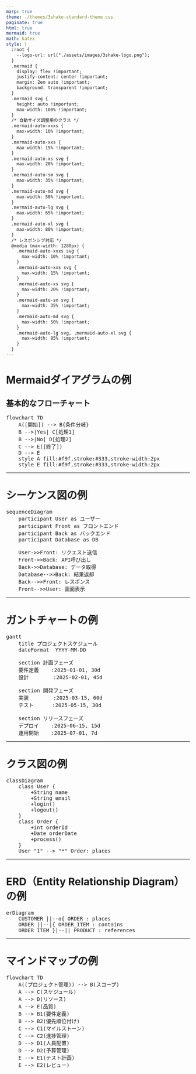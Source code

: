 ```yaml
---
marp: true
theme: ./themes/3shake-standard-theme.css
paginate: true
html: true
mermaid: true
math: katex
style: |
  :root {
    --logo-url: url("./assets/images/3shake-logo.png");
  }
  .mermaid {
    display: flex !important;
    justify-content: center !important;
    margin: 2em auto !important;
    background: transparent !important;
  }
  .mermaid svg {
    height: auto !important;
    max-width: 100% !important;
  }
  /* 自動サイズ調整用のクラス */
  .mermaid-auto-xxxs {
    max-width: 10% !important;
  }
  .mermaid-auto-xxs {
    max-width: 15% !important;
  }
  .mermaid-auto-xs svg {
    max-width: 20% !important;
  }
  .mermaid-auto-sm svg {
    max-width: 35% !important;
  }
  .mermaid-auto-md svg {
    max-width: 50% !important;
  }
  .mermaid-auto-lg svg {
    max-width: 65% !important;
  }
  .mermaid-auto-xl svg {
    max-width: 80% !important;
  }
  /* レスポンシブ対応 */
  @media (max-width: 1280px) {
    .mermaid-auto-xxxs svg {
      max-width: 10% !important;
    }
    .mermaid-auto-xxs svg {
      max-width: 15% !important;
    }
    .mermaid-auto-xs svg {
      max-width: 20% !important;
    }
    .mermaid-auto-sm svg {
      max-width: 35% !important;
    }
    .mermaid-auto-md svg {
      max-width: 50% !important;
    }
    .mermaid-auto-lg svg, .mermaid-auto-xl svg {
      max-width: 85% !important;
    }
  }
---
```


# Mermaidダイアグラムの例

## 基本的なフローチャート
<pre class="mermaid mermaid-auto-xs">
flowchart TD
    A([開始]) --> B{条件分岐}
    B -->|Yes| C[処理1]
    B -->|No| D[処理2]
    C --> E([終了])
    D --> E
    style A fill:#f9f,stroke:#333,stroke-width:2px
    style E fill:#f9f,stroke:#333,stroke-width:2px
</pre>

---

# シーケンス図の例

<pre class="mermaid mermaid-auto-s">
sequenceDiagram
    participant User as ユーザー
    participant Front as フロントエンド
    participant Back as バックエンド
    participant Database as DB

    User->>Front: リクエスト送信
    Front->>Back: API呼び出し
    Back->>Database: データ取得
    Database-->>Back: 結果返却
    Back-->>Front: レスポンス
    Front-->>User: 画面表示
</pre>

---

# ガントチャートの例

<pre class="mermaid">
gantt
    title プロジェクトスケジュール
    dateFormat  YYYY-MM-DD
    
    section 計画フェーズ
    要件定義    :2025-01-01, 30d
    設計        :2025-02-01, 45d
    
    section 開発フェーズ
    実装        :2025-03-15, 60d
    テスト      :2025-05-15, 30d
    
    section リリースフェーズ
    デプロイ    :2025-06-15, 15d
    運用開始    :2025-07-01, 7d
</pre>

---

# クラス図の例

<pre class="mermaid mermaid-auto-xxs">
classDiagram
    class User {
        +String name
        +String email
        +login()
        +logout()
    }
    class Order {
        +int orderId
        +Date orderDate
        +process()
    }
    User "1" --> "*" Order: places
</pre>

---

# ERD（Entity Relationship Diagram）の例

<pre class="mermaid mermaid-auto-xxs">
erDiagram
    CUSTOMER ||--o{ ORDER : places
    ORDER ||--|{ ORDER_ITEM : contains
    ORDER_ITEM }|--|| PRODUCT : references
</pre>

---

# マインドマップの例

<pre class="mermaid">
flowchart TD
    A((プロジェクト管理)) --> B(スコープ)
    A --> C(スケジュール)
    A --> D(リソース)
    A --> E(品質)
    B --> B1(要件定義)
    B --> B2(優先順位付け)
    C --> C1(マイルストーン)
    C --> C2(進捗管理)
    D --> D1(人員配置)
    D --> D2(予算管理)
    E --> E1(テスト計画)
    E --> E2(レビュー)
</pre>

<script type="module">
import mermaid from 'https://cdn.jsdelivr.net/npm/mermaid@11.4.1/dist/mermaid.esm.min.mjs';

// 初期化
mermaid.initialize({ 
  startOnLoad: true,
  theme: 'default',
  fontSize: 16
});

// ダイアグラムのサイズを自動調整する関数
function autoSizeMermaidDiagrams() {
  // すべてのMermaidダイアグラムを取得
  const diagrams = document.querySelectorAll('.mermaid');
  
  diagrams.forEach(diagram => {
    // SVG要素が生成されるまで待機
    const observer = new MutationObserver((mutations, obs) => {
      const svg = diagram.querySelector('svg');
      if (svg) {
        // 監視を停止
        obs.disconnect();
        
        // ダイアグラムの種類を判定
        let diagramType = '';
        let sizeClass = '';
        
        // ダイアグラムのテキストコンテンツを取得
        const content = diagram.textContent.toLowerCase();
        
        // ダイアグラムの種類と複雑さに基づいてサイズクラスを決定
        if (content.includes('flowchart') || content.includes('graph')) {
          // ノード数に基づいてサイズを決定
          const nodeCount = (content.match(/\[|\]|\(|\)|\{|\}/g) || []).length;
          if (nodeCount < 10) {
            sizeClass = 'mermaid-auto-xs';
          } else if (nodeCount < 20) {
            sizeClass = 'mermaid-auto-sm';
          } else {
            sizeClass = 'mermaid-auto-md';
          }
        } else if (content.includes('sequencediagram')) {
          // 参加者の数に基づいてサイズを決定
          const participantCount = (content.match(/participant/g) || []).length;
          sizeClass = participantCount <= 3 ? 'mermaid-auto-md' : 'mermaid-auto-lg';
        } else if (content.includes('gantt')) {
          // セクション数に基づいてサイズを決定
          const sectionCount = (content.match(/section/g) || []).length;
          sizeClass = sectionCount <= 2 ? 'mermaid-auto-lg' : 'mermaid-auto-xl';
        } else if (content.includes('classDiagram')) {
          // クラス数に基づいてサイズを決定
          const classCount = (content.match(/class /g) || []).length;
          sizeClass = classCount <= 2 ? 'mermaid-auto-sm' : 'mermaid-auto-md';
        } else if (content.includes('erdiagram')) {
          // エンティティ数に基づいてサイズを決定
          sizeClass = 'mermaid-auto-sm';
        } else {
          // その他のダイアグラム
          sizeClass = 'mermaid-auto-md';
        }
        
        // サイズクラスを適用
        diagram.classList.add(sizeClass);
      }
    });
    
    // DOM変更の監視を開始
    observer.observe(diagram, { childList: true, subtree: true });
  });
}

// ページ読み込み完了後に実行
window.addEventListener('load', () => {
  // 少し遅延させて実行（Mermaidのレンダリング完了を待つ）
  setTimeout(autoSizeMermaidDiagrams, 500);
});
</script>